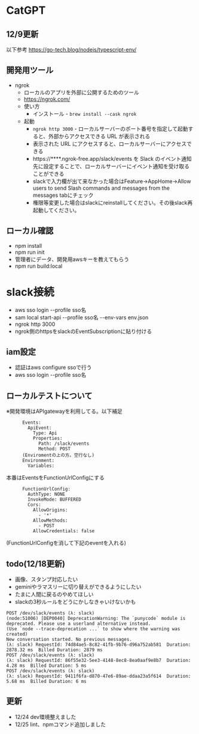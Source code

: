 # CatGPT

## 12/9更新
以下参考
https://go-tech.blog/nodejs/typescript-env/

## 開発用ツール

- ngrok
  - ローカルのアプリを外部に公開するためのツール
  - https://ngrok.com/
  - 使い方
    - インストール - `brew install --cask ngrok`
  - 起動
    - `ngrok http 3000` - ローカルサーバーのポート番号を指定して起動すると、外部からアクセスできる URL が表示される
    - 表示された URL にアクセスすると、ローカルサーバーにアクセスできる
    - https://\*\*\*\*.ngrok-free.app/slack/events を Slack のイベント通知先に設定することで、ローカルサーバーにイベント通知を受け取ることができる
    - slackで入力欄が出て来なかった場合はFeature->AppHome->Allow users to send Slash commands and messages from the messages tabにチェック
    - 権限等変更した場合はslackにreinstallしてください。その後slack再起動してください。

## ローカル確認
- npm install
- npm run init
- 管理者にデータ、開発用awsキーを教えてもらう
- npm run build:local

# slack接続
- aws sso login --profile sso名
- sam local start-api --profile sso名 --env-vars env.json
- ngrok http 3000
- ngrok側のhttpsをslackのEventSubscriptionに貼り付ける

## iam設定
- 認証はaws configure ssoで行う
- aws sso login --profile sso名

## ローカルテストについて
※開発環境はAPIgatewayを利用してる。以下補足

```
      Events:
        ApiEvent:
          Type: Api
          Properties:
            Path: /slack/events
            Method: POST
      (Enviromentの上の方。空行なし)
      Environment:
        Variables:
```

本番はEventsをFunctionUrlConfigにする
```
      FunctionUrlConfig:
        AuthType: NONE
        InvokeMode: BUFFERED
        Cors:
          AllowOrigins:
            - '*'
          AllowMethods:
            - POST
          AllowCredentials: false
```
(FunctionUrlConfigを消して下記のeventを入れる)

## todo(12/18更新)
- 画像、スタンプ対応したい
- geminiやラマスリーに切り替えができるようにしたい
- たまに人間に戻るのやめてほしい
- slackの3秒ルールをどうにかしなきゃいけないかも

```
POST /dev/slack/events (λ: slack)
(node:51006) [DEP0040] DeprecationWarning: The `punycode` module is deprecated. Please use a userland alternative instead.
(Use `node --trace-deprecation ...` to show where the warning was created)
New conversation started. No previous messages.
(λ: slack) RequestId: 74d84ae5-8c82-41fb-9b76-d96a752ab581  Duration: 2878.32 ms  Billed Duration: 2879 ms
POST /dev/slack/events (λ: slack)
(λ: slack) RequestId: 86f55e32-5ee3-4148-8ec8-8ea0aaf9e8b7  Duration: 4.28 ms  Billed Duration: 5 ms
POST /dev/slack/events (λ: slack)
(λ: slack) RequestId: 9411f6fa-d870-47e6-89ae-ddaa23a5f614  Duration: 5.68 ms  Billed Duration: 6 ms
```

## 更新
- 12/24 dev環境整えました
- 12/25 lint、npmコマンド追加しました
